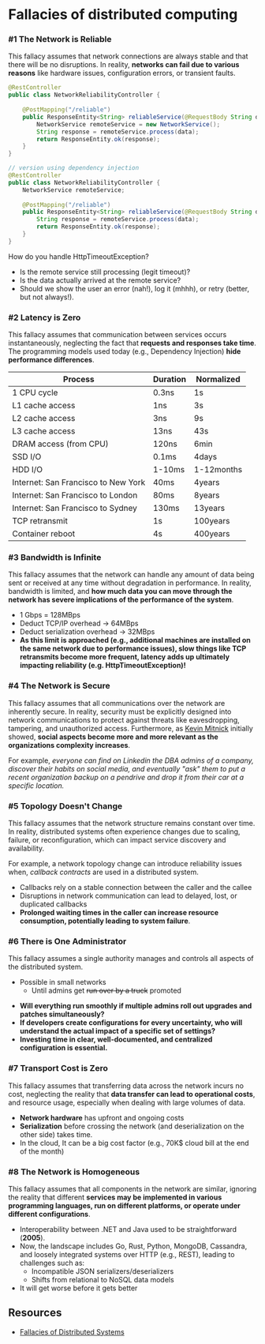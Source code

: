 # Fallacies of distributed computing

### #1 The Network is Reliable
This fallacy assumes that network connections are always stable and that there will be no disruptions. In reality, **networks can fail due to various reasons** like hardware issues, configuration errors, or transient faults.

```java
@RestController
public class NetworkReliabilityController {
    
    @PostMapping("/reliable")
    public ResponseEntity<String> reliableService(@RequestBody String data) {
        NetworkService remoteService = new NetworkService();
        String response = remoteService.process(data);
        return ResponseEntity.ok(response);
    }
}
```

```java
// version using dependency injection
@RestController
public class NetworkReliabilityController {
    NetworkService remoteService;
    
    @PostMapping("/reliable")
    public ResponseEntity<String> reliableService(@RequestBody String data) {
        String response = remoteService.process(data);
        return ResponseEntity.ok(response);
    }
}
```

How do you handle HttpTimeoutException? 
* Is the remote service still processing (legit timeout)?
* Is the data actually arrived at the remote service?
* Should we show the user an error (nah!), log it (mhhh), or retry (better, but not always!).

### #2 Latency is Zero
This fallacy assumes that communication between services occurs instantaneously, neglecting the fact that **requests and responses take time**. The programming models used today (e.g., Dependency Injection) **hide performance differences**.

| Process                             | Duration | Normalized |
|-------------------------------------|----------|------------|
| 1 CPU cycle                         | 0.3ns    | 1s         |
| L1 cache access                     | 1ns      | 3s         |
| L2 cache access                     | 3ns      | 9s         |
| L3 cache access                     | 13ns     | 43s        |
| DRAM access (from CPU)              | 120ns    | 6min       |
| SSD I/O                             | 0.1ms    | 4days      |
| HDD I/O                             | 1-10ms   | 1-12months |
| Internet: San Francisco to New York | 40ms     | 4years     |
| Internet: San Francisco to London   | 80ms     | 8years     |
| Internet: San Francisco to Sydney   | 130ms    | 13years    |
| TCP retransmit                      | 1s       | 100years   |
| Container reboot                    | 4s       | 400years   |

### #3 Bandwidth is Infinite
This fallacy assumes that the network can handle any amount of data being sent or received at any time without degradation in performance. In reality, bandwidth is limited, and **how much data you can move through the network has severe implications of the performance of the system**.

* 1 Gbps = 128MBps
* Deduct TCP/IP overhead -> 64MBps
* Deduct serialization overhead -> 32MBps
* **As this limit is approached (e.g., additional machines are installed on the same network due to performance issues), slow things like TCP retransmits become more frequent, latency adds up ultimately impacting reliability (e.g. HttpTimeoutException)!**

### #4 The Network is Secure
This fallacy assumes that all communications over the network are inherently secure. In reality, security must be explicitly designed into network communications to protect against threats like eavesdropping, tampering, and unauthorized access. Furthermore, as [Kevin Mitnick](https://en.wikipedia.org/wiki/Kevin_Mitnick) initially showed, **social aspects become more and more relevant as the organizations complexity increases**. 

For example, *everyone can find on Linkedin the DBA admins of a company, discover their habits on social media, and eventually "ask" them to put a recent organization backup on a pendrive and drop it from their car at a specific location.*

### #5 Topology Doesn't Change
This fallacy assumes that the network structure remains constant over time. In reality, distributed systems often experience changes due to scaling, failure, or reconfiguration, which can impact service discovery and availability.

For example, a network topology change can introduce reliability issues when, *callback contracts* are used in a distributed system.
* Callbacks rely on a stable connection between the caller and the callee
* Disruptions in network communication can lead to delayed, lost, or duplicated callbacks
* **Prolonged waiting times in the caller can increase resource consumption, potentially leading to system failure**.

### #6 There is One Administrator
This fallacy assumes a single authority manages and controls all aspects of the distributed system.
* Possible in small networks
  * Until admins get ~~run over by a truck~~ promoted

- **Will everything run smoothly if multiple admins roll out upgrades and patches simultaneously?**
- **If developers create configurations for every uncertainty, who will understand the actual impact of a specific set of settings?**
- **Investing time in clear, well-documented, and centralized configuration is essential.**


### #7 Transport Cost is Zero
This fallacy assumes that transferring data across the network incurs no cost, neglecting the reality that **data transfer can lead to operational costs**, and resource usage, especially when dealing with large volumes of data.

* **Network hardware** has upfront and ongoing costs
* **Serialization** before crossing the network (and deserialization on the other side) takes time.
* In the cloud, It can be a big cost factor (e.g., 70K$ cloud bill at the end of the month)

### #8 The Network is Homogeneous
This fallacy assumes that all components in the network are similar, ignoring the reality that different **services may be implemented in various programming languages, run on different platforms, or operate under different configurations**.

- Interoperability between .NET and Java used to be straightforward (**2005**).
- Now, the landscape includes Go, Rust, Python, MongoDB, Cassandra, and loosely integrated systems over HTTP (e.g., REST), leading to challenges such as:
    - Incompatible JSON serializers/deserializers
    - Shifts from relational to NoSQL data models
- It will get worse before it gets better

## Resources
- [Fallacies of Distributed Systems](https://www.youtube.com/watch?v=8fRzZtJ_SLk&list=PL1DZqeVwRLnD3EjyciYAO82dT9Owiq8I5)

